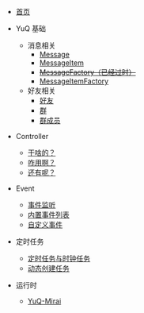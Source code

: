 - [首页](home-core.md)

- YuQ 基础
    - 消息相关
        - [Message](base/message/message.md)
        - [MessageItem](base/message/messageItem.md)
        - [~~MessageFactory（已经过时）~~](base/message/messageFactory.md)
        - [MessageItemFactory](base/message/messageItemFactory.md)
    - 好友相关
        - [好友](base/friend/friend.md)
        - [群](base/friend/group.md)
        - [群成员](base/friend/group.md) 
    
- Controller
    - [干啥的？](controller/info.md)
    - [咋用啊？](controller/used.md)
    - [还有呢？](controller/more.md)
- Event
    - [事件监听](event/listener.md)
    - [内置事件列表](event/events.md)
    - [自定义事件](event/new.md)
- 定时任务
    - [定时任务与时钟任务](job/static.md)
    - [动态创建任务](job/new.md)
- 运行时
    - [YuQ-Mirai](runtime/YuQ-Mirai.md)